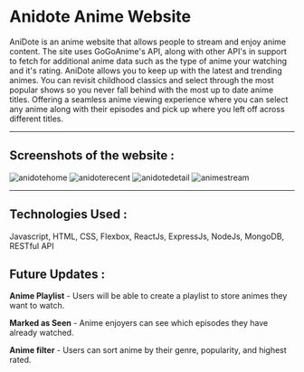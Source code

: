 # Anidote Anime Website
AniDote is an anime website that allows people to stream and enjoy anime content. The site uses GoGoAnime's API, along with other API's in support to fetch for additional anime data such as the type of anime your watching and it's rating. AniDote allows you to keep up with the latest and trending animes. You can revisit childhood classics and select through the most popular shows so you never fall behind with the most up to date anime titles. Offering a seamless anime viewing experience where you can select any anime along with their episodes and pick up where you left off across different titles.

---

## **Screenshots of the website** :
![anidotehome](https://i.gyazo.com/c3f1f0b65dadf98f099b07b355fddf23.jpg)
![anidoterecent](https://i.gyazo.com/2f709e54df95a1ee85e207870a5f680d.jpg)
![anidotedetail](https://i.gyazo.com/1b49e28c805932efa4f5281e83611a6e.jpg)
![animestream](https://i.gyazo.com/5b0afaa326cb2bc0f133a94944fc6d71.jpg)

---
## **Technologies Used** :
Javascript, HTML, CSS, Flexbox, ReactJs, ExpressJs, NodeJs, MongoDB, RESTful API

## **Future Updates** :
**Anime Playlist** - Users will be able to create a playlist to store animes they want to watch.

**Marked as Seen** - Anime enjoyers can see which episodes they have already watched.

**Anime filter** - Users can sort anime by their genre, popularity, and highest rated.
